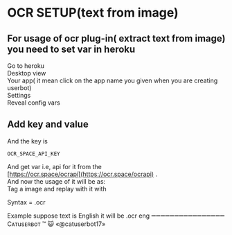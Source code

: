# OCR SETUP\(text from image\)

## For usage of ocr plug-in\( extract text from image\) you need to set var in heroku

Go to heroku   
Desktop view   
Your app\( it mean click on the app name you given when you are creating userbot\)   
Settings   
Reveal config vars

## Add key and value

And the key is

`OCR_SPACE_API_KEY`

And get var i.e, api for it from the   
[https://ocr.space/ocrapi](https://ocr.space/ocrapi) .   
And now the usage of it will be as:  
Tag a image and replay with it with

Syntax = .ocr 

Example suppose text is English it will be .ocr eng ➖➖➖➖➖➖➖➖➖➖➖➖➖➖➖➖   
Cᴀтusᴇʀʙoт ™ 😺 «@catuserbot17»

